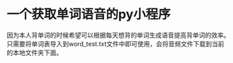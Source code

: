 # 一个获取单词语音的py小程序
因为本人背单词的时候希望可以根据每天想背的单词生成语音提高背单词的效率。
只需要将单词表导入到word_test.txt文件中即可使用，会将音频文件下载到当前的本地文件夹下面。